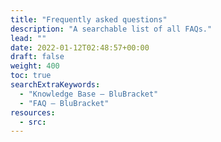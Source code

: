 ```yaml
---
title: "Frequently asked questions"
description: "A searchable list of all FAQs."
lead: ""
date: 2022-01-12T02:48:57+00:00
draft: false
weight: 400
toc: true
searchExtraKeywords:
  - "Knowledge Base – BluBracket"
  - "FAQ – BluBracket"
resources:
  - src:
---
```

